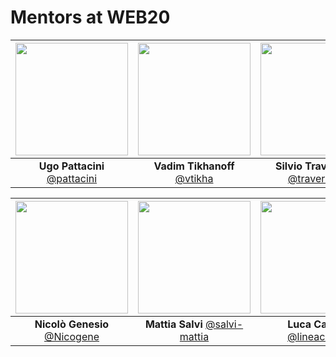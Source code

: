 Mentors at WEB20
================

|[<img src="https://github.com/pattacini.png" width="180">](https://github.com/pattacini)| [<img src="https://github.com/vtikha.png" width="180">](https://github.com/vtikha)| [<img src="https://github.com/traversaro.png" width="180">](https://github.com/traversaro)| [<img src="https://github.com/vvasco.png" width="180">](https://github.com/vvasco)|
|:---:|:---:|:---:|:---:|
| **Ugo Pattacini** [@pattacini](https://github.com/pattacini)| **Vadim Tikhanoff** [@vtikha](https://github.com/vtikha)| **Silvio Traversaro** [@traversaro](https://github.com/traveraro)| **Valentina Vasco** [@vvasco](https://github.com/vvasco)|

|[<img src="https://github.com/Nicogene.png" width="180">](https://github.com/Nicogene)| [<img src="https://github.com/salvi-mattia.png" width="180">](https://github.com/salvi-mattia)| [<img src="https://github.com/lineacurva.png" width="180">](https://github.com/lineacurva)|
|:---:|:---:|:---:|
| **Nicolò Genesio** [@Nicogene](https://github.com/Nicogene)| **Mattia Salvi** [@salvi-mattia](https://github.com/salvi-mattia)| **Luca Caridà** [@lineacurva](https://github.com/lineacurva)|
